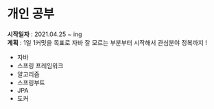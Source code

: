 # 개인 공부

<b>시작일자</b> : 2021.04.25 ~ ing  
<b>계획</b> : 1일 1커밋을 목표로 자바 잘 모르는 부분부터 시작해서 관심분야 정복까지 !   

* 자바
* 스프링 프레임워크
* 알고리즘
* 스프링부트
* JPA
* 도커


